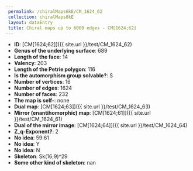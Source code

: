 ```yaml
--- 
 permalink: /chiralMaps6kE/CM_1624_62 
 collection: chiralMaps6kE
 layout: dataEntry
 title: Chiral maps up to 6000 edges - CM[1624;62]
---
```


- **ID**: [CM[1624;62]]({{ site.url }}/test/CM_1624_62)
- **Genus of the underlying surface**: 689
- **Length of the face**: 14
- **Valency**: 203
- **Length of the Petrie polygon**: 116
- **Is the automorphism group solvable?**: S
- **Number of vertices**: 16
- **Number of edges**: 1624
- **Number of faces**: 232
- **The map is self-**: none
- **Dual map**: [CM[1624;63]]({{ site.url }}/test/CM_1624_63)
- **Mirror (enantihomorphic) map**: [CM[1624;61]]({{ site.url }}/test/CM_1624_61)
- **Dual of the mirror image**: [CM[1624;64]]({{ site.url }}/test/CM_1624_64)
- **Z_q-Exponent?**: 2
- **No idea**:  59:61
- **No idea**: Y
- **No idea**: N
- **Skeleton**: Sk(16;9)^29
- **Some other kind of skeleton**: nan
